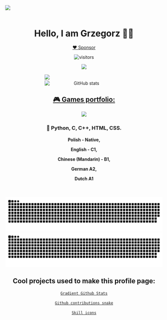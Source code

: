 <!-- center text? insert photos here with links on them !-->

<div align="center">
<img src="https://media1.giphy.com/media/OfgFXNVi8gnEXvbske/giphy.gif" height="50" align="left"/><br><br>
  
# Hello, I am Grzegorz 👋🏻 <br>
[:heart: Sponsor](https://github.co![visitors](https://vbr.wocr.tk/badge?page_id=Raymo111.Raymo111&color=00cf00)m/sponsors/Jirafey)
  </div>
<div align="center">
  
![visitors](https://vbr.wocr.tk/badge?page_id=Jirafey.Jirafey&color=00cf00)
  
</diV>

<p align="center">
  <a href="https://skillicons.dev">
    <img src="https://skillicons.dev/icons?i=git,vercel,linkedin,github,stackoverflow,vscode,python,c,cpp,html,css,md,discord,matlab" />
  </a>
</p>
<div align="center">
<img src="https://github-readme-stats.vercel.app/api/top-langs/?username=Jirafey&layout=compact&bg_color=20,f4e892,f1ce7d,f5e58d,f0cd7b,f0cd7b&title_color=4B311A&text_color=000&count_private=true&hide_border=true"count_private=true&theme=deafult" style="width: 50%; max-width: 50%; min-width: 50%;">
<img alt="GitHub stats" src="https://github-readme-stats.vercel.app/api?username=Jirafey&bg_color=80,f0cd7b,f1ce7d,f5e58d,f4e892,81613a,f2cf7b&title_color=4B311A&text_color=000&count_private=true&hide_border=true" style="width: 50%; max-width: 50%; min-width: 50%;">
</div>
<div align = "center"> 
<h2><a href ="https://jirafey.itch.io">🎮 Games portfolio: </a></h2>
                                     <img src="https://user-images.githubusercontent.com/97115044/211324222-31a34aea-9fb4-4334-bd10-f06e72a1b010.png"/>
                           <h3> 💛 Python, C, C++, HTML, CSS.
</h3>    <h4>             
  
Polish - Native,

English - C1,
  
Chinese (Mandarin) - B1,
  
German A2, 
  
Dutch A1
</h4><br>


![github contribution grid snake animation](https://raw.githubusercontent.com/Jirafey/Jirafey/output/github-contribution-grid-snake-dark.svg#gh-dark-mode-only)![github contribution grid snake animation](https://raw.githubusercontent.com/Jirafey/Jirafey/output/github-contribution-grid-snake.svg#gh-light-mode-only)


<h2> Cool projects used to make this profile page:</h2> 

   
[`Gradient Github Stats`](https://github.com/anuraghazra/github-readme-stats#readme)

[`Github contributions snake`](https://github.com/Platane/snk#readme)

[`Skill icons`](https://github.com/tandpfun/skill-icons#readme)
                                      </div>                                     
<!-- <a href="https://github.com/Jirafey/grzegorzkmita.com">
  <img align="center" src="https://github-readme-stats.vercel.app/api/pin/?username=Jirafey&repo=grzegorzkmita.com" />
</a>
<a href="https://github.com/Jirafey/Pong">
  <img align="center" src="https://github-readme-stats.vercel.app/api/pin/?username=Jirafey&repo=Pong" />
</a>!-->
